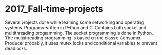 # 2017_Fall-time-projects
Several projects done while learning some networking and operating systems. Programs written in Python and C. Contains both socket and multithreading programming. The socket programming is done in Python. The multithreading programming is based on the classic Consumer-Producer probably, it uses mutex locks and conditional variables to prevent deadlocks.  
